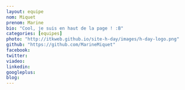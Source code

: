```yaml
---
layout: equipe
nom: Miquet
prenom: Marine
bio: "Cool, je suis en haut de la page ! :B"
categories: [equipes]
photo: "http://itkweb.github.io/site-h-day/images/h-day-logo.png"
github: "https://github.com/MarineMiquet"
facebook: 
twitter: 
viadeo: 
linkedin: 
googleplus: 
blog: 
---
```

